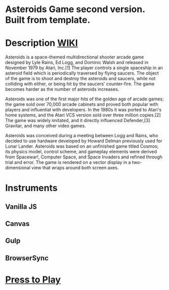 # Asteroids Game second version. Built from template.

# Description [WIKI](https://en.wikipedia.org/wiki/Asteroids_(video_game))

Asteroids is a space-themed multidirectional shooter arcade game designed by Lyle Rains, Ed Logg, and Dominic Walsh and released in November 1979 by Atari, Inc.[1] The player controls a single spaceship in an asteroid field which is periodically traversed by flying saucers. The object of the game is to shoot and destroy the asteroids and saucers, while not colliding with either, or being hit by the saucers' counter-fire. The game becomes harder as the number of asteroids increases.

Asteroids was one of the first major hits of the golden age of arcade games; the game sold over 70,000 arcade cabinets and proved both popular with players and influential with developers. In the 1980s it was ported to Atari's home systems, and the Atari VCS version sold over three million copies.[2] The game was widely imitated, and it directly influenced Defender,[3] Gravitar, and many other video games.

Asteroids was conceived during a meeting between Logg and Rains, who decided to use hardware developed by Howard Delman previously used for Lunar Lander. Asteroids was based on an unfinished game titled Cosmos; its physics model, control scheme, and gameplay elements were derived from Spacewar!, Computer Space, and Space Invaders and refined through trial and error. The game is rendered on a vector display in a two-dimensional view that wraps around both screen axes.

# Instruments
## Vanilla JS
## Canvas
## Gulp
## BrowserSync

# [Press to Play](https://bivi325.github.io/AsteroidsV2/)